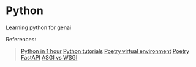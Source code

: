 # Python
Learning python for genai 

References: 

> [Python in 1 hour](https://www.youtube.com/watch?v=kqtD5dpn9C8)
> [Python tutorials](https://www.programiz.com/python-programming/getting-started)
> [Poetry virtual environment](https://www.youtube.com/watch?v=Ji2XDxmXSOM)
> [Poetry](https://www.youtube.com/watch?v=XIdQ6gO3Anc)
> [FastAPI](https://www.youtube.com/watch?v=iWS9ogMPOI0)
> [ASGI vs WSGI](https://www.youtube.com/watch?v=vKjCkeJGbNk)

